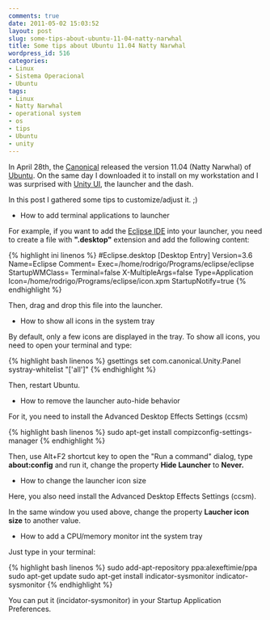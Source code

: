 ```yaml
---
comments: true
date: 2011-05-02 15:03:52
layout: post
slug: some-tips-about-ubuntu-11-04-natty-narwhal
title: Some tips about Ubuntu 11.04 Natty Narwhal
wordpress_id: 516
categories:
- Linux
- Sistema Operacional
- Ubuntu
tags:
- Linux
- Natty Narwhal
- operational system
- os
- tips
- Ubuntu
- unity
---
```


In April 28th, the [Canonical](http://www.canonical.com) released the version 11.04 (Natty Narwhal) of [Ubuntu](http://www.ubuntu.com/). On the same day I downloaded it to install on my workstation and I was surprised with [Unity UI](http://unity.ubuntu.com/), the launcher and the dash.

In this post I gathered some tips to customize/adjust it. ;)

  * How to add terminal applications to launcher

For example, if you want to add the [Eclipse IDE](http://www.eclipse.org/) into your launcher, you need to create a file with **".desktop"** extension and add the following content:

{% highlight ini linenos %}
#Eclipse.desktop
[Desktop Entry]
Version=3.6
Name=Eclipse
Comment=
Exec=/home/rodrigo/Programs/eclipse/eclipse
StartupWMClass=
Terminal=false
X-MultipleArgs=false
Type=Application
Icon=/home/rodrigo/Programs/eclipse/icon.xpm
StartupNotify=true
{% endhighlight %}

Then, drag and drop this file into the launcher.

  * How to show all icons in the system tray

By default, only a few icons are displayed in the tray. To show all icons, you need to open your terminal and type:

{% highlight bash linenos %}
gsettings set com.canonical.Unity.Panel systray-whitelist "['all']"
{% endhighlight %}

Then, restart Ubuntu.
	
  * How to remove the launcher auto-hide behavior

For it, you need to install the Advanced Desktop Effects Settings (ccsm)

{% highlight bash linenos %}
sudo apt-get install compizconfig-settings-manager
{% endhighlight %}

Then, use Alt+F2 shortcut key to open the "Run a command" dialog, type **about:config** and run it, change the property **Hide Launcher** to **Never.**
	
  * How to change the launcher icon size

Here, you also need install the Advanced Desktop Effects Settings (ccsm).

In the same window you used above, change the property **Laucher icon size** to another value.
	
  * How to add a CPU/memory monitor int the system tray

Just type in your terminal:

{% highlight bash linenos %}
sudo add-apt-repository ppa:alexeftimie/ppa
sudo apt-get update
sudo apt-get install indicator-sysmonitor
indicator-sysmonitor
{% endhighlight %}

You can put it (incidator-sysmonitor) in your Startup Application Preferences.